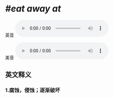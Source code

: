 # ***\#eat away at*** 
英音
<audio src="./media/eat away at1_AAC.aac" controls="controls"></audio>

美音
<audio src="./media/eat away at2_AAC.aac" controls="controls"></audio>



  

英文释义
---
### 1.**腐蚀，侵蚀；逐渐破坏**  


